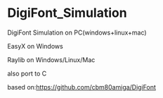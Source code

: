 # DigiFont_Simulation
DigiFont Simulation on PC(windows+linux+mac)

EasyX on Windows

Raylib on Windows/Linux/Mac

also port to C

based on:https://github.com/cbm80amiga/DigiFont
